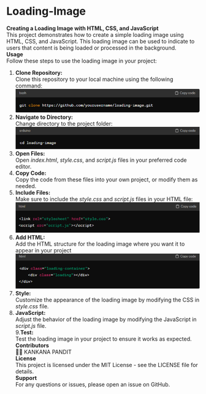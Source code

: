 # Loading-Image
<b>Creating a Loading Image with HTML, CSS, and JavaScript</b> <br>
This project demonstrates how to create a simple loading image using HTML, CSS, and JavaScript. This loading image can be used to indicate to users that content is being loaded or processed in the background.<br>
<b>Usage</b><br>
Follow these steps to use the loading image in your project:<br>
1. <b>Clone Repository:</b><br>
Clone this repository to your local machine using the following command:<br>
 <img src="ss1.PNG" ><BR>
2. <b>Navigate to Directory:</b><br>
Change directory to the project folder:
<img src="ss2.PNG" ><BR>
3. <b>Open Files:</b><br>
 Open <i>index.html</i>, <i>style.css</i>, and <i>script.js</i> files in your preferred code editor.<br>
4. <b>Copy Code:</b><br>
 Copy the code from these files into your own project, or modify them as needed.<br>
5. <b>Include Files:</b><br>
 Make sure to include the <i>style.css</i> and <i>script.js</i> files in your HTML file:<br>
 <img src="ss3.PNG" ><BR>
6. <b>Add HTML: </b><br>
Add the HTML structure for the loading image where you want it to appear in your project<br>
 <img src="ss4.PNG" ><BR>
7. <b>Style:</b><br>
Customize the appearance of the loading image by modifying the CSS in <i>style.css</i> file.<br>
8. <b>JavaScript:</b><br>
Adjust the behavior of the loading image by modifying the JavaScript in <i>script.js</i> file.<br>
9.<b>Test: </b><br>
Test the loading image in your project to ensure it works as expected.<br>
<b>Contributors</b><br>
👩‍🦰 KANKANA PANDIT<BR>
<b>License</b><br>
This project is licensed under the MIT License - see the LICENSE file for details.<br>
<b>Support</b><br>
For any questions or issues, please open an issue on GitHub.

